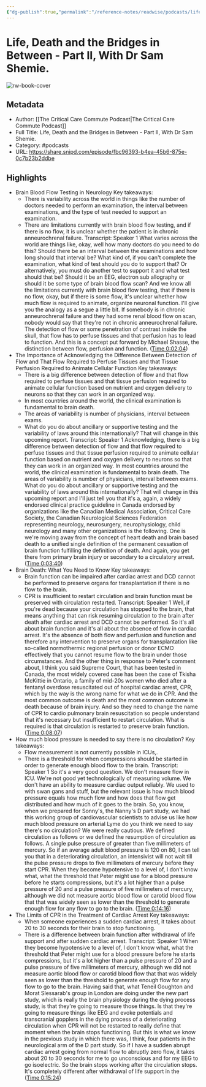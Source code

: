 ```yaml
---
{"dg-publish":true,"permalink":"/reference-notes/readwise/podcasts/life-death-and-the-bridges-in-between-part-ii-with-dr-sam-shemie/"}
---
```


# Life, Death and the Bridges in Between - Part II, With Dr Sam Shemie.

![rw-book-cover](https://wsrv.nl/?url=https%3A%2F%2Fd3t3ozftmdmh3i.cloudfront.net%2Fproduction%2Fpodcast_uploaded_nologo%2F33113664%2F33113664-1666891752856-b52b019691a6e.jpg&w=100&h=100)

## Metadata
- Author: [[The Critical Care Commute Podcast\|The Critical Care Commute Podcast]]
- Full Title: Life, Death and the Bridges in Between - Part II, With Dr Sam Shemie.
- Category: #podcasts
- URL: https://share.snipd.com/episode/fbc96393-b4ea-45b6-875e-0c7b23b2ddbe

## Highlights
- Brain Blood Flow Testing in Neurology
  Key takeaways:
  - There is variability across the world in things like the number of doctors needed to perform an examination, the interval between examinations, and the type of test needed to support an examination.
  - There are limitations currently with brain blood flow testing, and if there is no flow, it is unclear whether the patient is in chronic anneurochrenal failure.
  Transcript:
  Speaker 1
  What varies across the world are things like, okay, well how many doctors do you need to do this? Should there be an interval between the examinations and how long should that interval be? What kind of, if you can't complete the examination, what kind of test should you do to support that? Or alternatively, you must do another test to support it and what test should that be? Should it be an EEG, electron sub allography or should it be some type of brain blood flow scan? And we know all the limitations currently with brain blood flow testing, that if there is no flow, okay, but if there is some flow, it's unclear whether how much flow is required to animate, organize neuronal function. I'll give you the analogy as a segue a little bit. If somebody is in chronic anneurochrenal failure and they had some renal blood flow on scan, nobody would say that they're not in chronic anneurochrenal failure. The detection of flow or some penetration of contrast inside the skull, that flow has to perfuse tissues and that perfusion has to lead to function. And this is a concept put forward by Michael Shasse, the distinction between flow, perfusion and function. ([Time 0:02:04](https://share.snipd.com/snip/6d80006a-0aef-484a-b289-a627b0e4a450))
- The Importance of Acknowledging the Difference Between Detection of Flow and That Flow Required to Perfuse Tissues and that Tissue Perfusion Required to Animate Cellular Function
  Key takeaways:
  - There is a big difference between detection of flow and that flow required to perfuse tissues and that tissue perfusion required to animate cellular function based on nutrient and oxygen delivery to neurons so that they can work in an organized way.
  - In most countries around the world, the clinical examination is fundamental to brain death.
  - The areas of variability is number of physicians, interval between exams.
  - What do you do about ancillary or supportive testing and the variability of laws around this internationally? That will change in this upcoming report.
  Transcript:
  Speaker 1
  Acknowledging, there is a big difference between detection of flow and that flow required to perfuse tissues and that tissue perfusion required to animate cellular function based on nutrient and oxygen delivery to neurons so that they can work in an organized way. In most countries around the world, the clinical examination is fundamental to brain death. The areas of variability is number of physicians, interval between exams. What do you do about ancillary or supportive testing and the variability of laws around this internationally? That will change in this upcoming report and I'll just tell you that it's a, again, a widely endorsed clinical practice guideline in Canada endorsed by organizations like the Canadian Medical Association, Critical Care Society, the Canadian Neurological Sciences Federation representing neurology, neurosurgery, neurophysiology, child neurology and many other organizations is the following. One is we're moving away from the concept of heart death and brain based death to a unified single definition of the permanent cessation of brain function fulfilling the definition of death. And again, you get there from primary brain injury or secondary to a circulatory arrest. ([Time 0:03:40](https://share.snipd.com/snip/bdeb2f04-a3ec-4347-b731-f6bf2a6d14c0))
- Brain Death: What You Need to Know
  Key takeaways:
  - Brain function can be impaired after cardiac arrest and DCD cannot be performed to preserve organs for transplantation if there is no flow to the brain.
  - CPR is insufficient to restart circulation and brain function must be preserved with circulation restarted.
  Transcript:
  Speaker 1
  Well, if you're dead because your circulation has stopped to the brain, that means anything that can risk resuming circulation to the brain after death after cardiac arrest and DCD cannot be performed. So it's all about brain function and it's all about the absence of flow in cardiac arrest. It's the absence of both flow and perfusion and function and therefore any intervention to preserve organs for transplantation like so-called normothermic regional perfusion or donor ECMO effectively that you cannot resume flow to the brain under those circumstances. And the other thing in response to Peter's comment about, I think you said Supreme Court, that has been tested in Canada, the most widely covered case has been the case of Tkisha McKittie in Ontario, a family of mid-20s women who died after a fentanyl overdose resuscitated out of hospital cardiac arrest, CPR, which by the way is the wrong name for what we do in CPR. And the most common outcome is death and the most common outcome is death because of brain injury. And so they need to change the name of CPR to cardio pulmonary brain resuscitation so people understand that it's necessary but insufficient to restart circulation. What is required is that circulation is restarted to preserve brain function. ([Time 0:08:07](https://share.snipd.com/snip/f63b0203-fc51-4075-8b78-92d37231322f))
- How much blood pressure is needed to say there is no circulation?
  Key takeaways:
  - Flow measurement is not currently possible in ICUs,.
  - There is a threshold for when compressions should be started in order to generate enough blood flow to the brain.
  Transcript:
  Speaker 1
  So it's a very good question. We don't measure flow in ICU. We're not good yet technologically of measuring volume. We don't have an ability to measure cardiac output reliably. We used to with swan gans and stuff, but the relevant issue is how much blood pressure equals how much flow and how does that flow get distributed and how much of it goes to the brain. So, you know, when we prepared for Sonny's, the Nanny's D part study, we had this working group of cardiovascular scientists to advise us like how much blood pressure on arterial Lyme do you think we need to say there's no circulation? We were really cautious. We defined circulation as follows or we defined the resumption of circulation as follows. A single pulse pressure of greater than five millimeters of mercury. So if an average adult blood pressure is 120 on 80, I can tell you that in a deteriorating circulation, an intensivist will not wait till the pulse pressure drops to five millimeters of mercury before they start CPR. When they become hypotensive to a level of, I don't know what, what the threshold that Peter might use for a blood pressure before he starts compressions, but it's a lot higher than a pulse pressure of 20 and a pulse pressure of five millimeters of mercury, although we did not measure aortic blood flow or carotid blood flow that that was widely seen as lower than the threshold to generate enough flow for any flow to go to the brain. ([Time 0:14:16](https://share.snipd.com/snip/45e971a7-348b-4929-b681-9fa5bad623f8))
- The Limits of CPR in the Treatment of Cardiac Arrest
  Key takeaways:
  - When someone experiences a sudden cardiac arrest, it takes about 20 to 30 seconds for their brain to stop functioning.
  - There is a difference between brain function after withdrawal of life support and after sudden cardiac arrest.
  Transcript:
  Speaker 1
  When they become hypotensive to a level of, I don't know what, what the threshold that Peter might use for a blood pressure before he starts compressions, but it's a lot higher than a pulse pressure of 20 and a pulse pressure of five millimeters of mercury, although we did not measure aortic blood flow or carotid blood flow that that was widely seen as lower than the threshold to generate enough flow for any flow to go to the brain. Having said that, what Teneil Goughton and Morat Slessarab's group in London are doing under the new part study, which is really the brain physiology during the dying process study, is that they're going to measure those things. Is that they're going to measure things like EEG and evoke potentials and transcranial gopplers in the dying process of a deteriorating circulation when CPR will not be restarted to really define that moment when the brain stops functioning. But this is what we know in the previous study in which there was, I think, four patients in the neurological arm of the D part study. So if I have a sudden abrupt cardiac arrest going from normal flow to abruptly zero flow, it takes about 20 to 30 seconds for me to go unconscious and for my EEG to go isoelectric. So the brain stops working after the circulation stops. It's completely different after withdrawal of life support in the ([Time 0:15:24](https://share.snipd.com/snip/dce6168b-1c5f-4ea7-8a09-6c0ce5694422))
